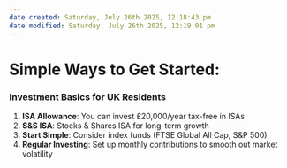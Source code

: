 ```yaml
---
date created: Saturday, July 26th 2025, 12:18:43 pm
date modified: Saturday, July 26th 2025, 12:19:01 pm
---
```


# Simple Ways to Get Started:

### Investment Basics for UK Residents
1. **ISA Allowance**: You can invest £20,000/year tax-free in ISAs
2. **S&S ISA**: Stocks & Shares ISA for long-term growth
3. **Start Simple**: Consider index funds (FTSE Global All Cap, S&P 500)
4. **Regular Investing**: Set up monthly contributions to smooth out market volatility
